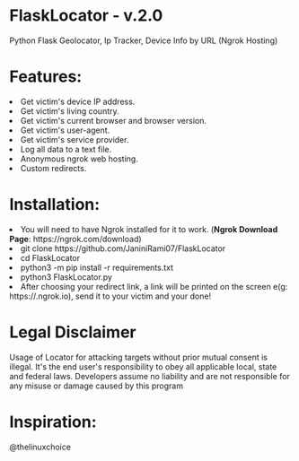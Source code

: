 # FlaskLocator - v.2.0
Python Flask Geolocator, Ip Tracker, Device Info by URL (Ngrok Hosting) 

# Features:
<li>Get victim's device IP address.</li>
<li>Get victim's living country.</li>
<li>Get victim's current browser and browser version.</li>
<li>Get victim's user-agent.</li>
<li>Get victim's service provider.</li>
<li>Log all data to a text file.</li>
<li>Anonymous ngrok web hosting.</li>
<li>Custom redirects.  </li>

# Installation:
<li>You will need to have Ngrok installed for it to work. (<b>Ngrok Download Page</b>: https://ngrok.com/download)</li>
<li>git clone https://github.com/JaniniRami07/FlaskLocator</li>
<li>cd FlaskLocator</li>
<li>python3 -m pip install -r requirements.txt</li>
<li>python3 FlaskLocator.py</li>
<li>After choosing your redirect link, a link will be printed on the screen e(g: https://<random_shit>.ngrok.io), send it to your victim and your done!</li>

# Legal Disclaimer
Usage of Locator for attacking targets without prior mutual consent is illegal. It's the end user's responsibility to obey all applicable local, state and federal laws. Developers assume no liability and are not responsible for any misuse or damage caused by this program

# Inspiration:
@thelinuxchoice
